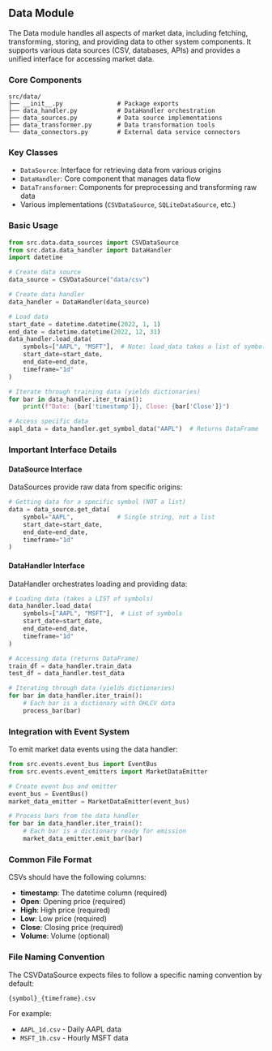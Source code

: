 ## Data Module

The Data module handles all aspects of market data, including fetching, transforming, storing, and providing data to other system components. It supports various data sources (CSV, databases, APIs) and provides a unified interface for accessing market data.

### Core Components

```
src/data/
├── __init__.py               # Package exports
├── data_handler.py           # DataHandler orchestration
├── data_sources.py           # Data source implementations
├── data_transformer.py       # Data transformation tools
└── data_connectors.py        # External data service connectors
```

### Key Classes

- `DataSource`: Interface for retrieving data from various origins
- `DataHandler`: Core component that manages data flow
- `DataTransformer`: Components for preprocessing and transforming raw data
- Various implementations (`CSVDataSource`, `SQLiteDataSource`, etc.)

### Basic Usage

```python
from src.data.data_sources import CSVDataSource
from src.data.data_handler import DataHandler
import datetime

# Create data source
data_source = CSVDataSource("data/csv")

# Create data handler
data_handler = DataHandler(data_source)

# Load data
start_date = datetime.datetime(2022, 1, 1)
end_date = datetime.datetime(2022, 12, 31)
data_handler.load_data(
    symbols=["AAPL", "MSFT"],  # Note: load_data takes a list of symbols
    start_date=start_date,
    end_date=end_date,
    timeframe="1d"
)

# Iterate through training data (yields dictionaries)
for bar in data_handler.iter_train():
    print(f"Date: {bar['timestamp']}, Close: {bar['Close']}")

# Access specific data
aapl_data = data_handler.get_symbol_data("AAPL")  # Returns DataFrame
```

### Important Interface Details

#### DataSource Interface

DataSources provide raw data from specific origins:

```python
# Getting data for a specific symbol (NOT a list)
data = data_source.get_data(
    symbol="AAPL",            # Single string, not a list
    start_date=start_date,
    end_date=end_date,
    timeframe="1d"
)
```

#### DataHandler Interface

DataHandler orchestrates loading and providing data:

```python
# Loading data (takes a LIST of symbols)
data_handler.load_data(
    symbols=["AAPL", "MSFT"],  # List of symbols
    start_date=start_date,
    end_date=end_date,
    timeframe="1d"
)

# Accessing data (returns DataFrame)
train_df = data_handler.train_data
test_df = data_handler.test_data

# Iterating through data (yields dictionaries)
for bar in data_handler.iter_train():
    # Each bar is a dictionary with OHLCV data
    process_bar(bar)
```

### Integration with Event System

To emit market data events using the data handler:

```python
from src.events.event_bus import EventBus
from src.events.event_emitters import MarketDataEmitter

# Create event bus and emitter
event_bus = EventBus()
market_data_emitter = MarketDataEmitter(event_bus)

# Process bars from the data handler
for bar in data_handler.iter_train():
    # Each bar is a dictionary ready for emission
    market_data_emitter.emit_bar(bar)
```

### Common File Format

CSVs should have the following columns:
- **timestamp**: The datetime column (required)
- **Open**: Opening price (required)
- **High**: High price (required)
- **Low**: Low price (required)
- **Close**: Closing price (required)
- **Volume**: Volume (optional)

### File Naming Convention

The CSVDataSource expects files to follow a specific naming convention by default:
```
{symbol}_{timeframe}.csv
```

For example:
- `AAPL_1d.csv` - Daily AAPL data
- `MSFT_1h.csv` - Hourly MSFT data
